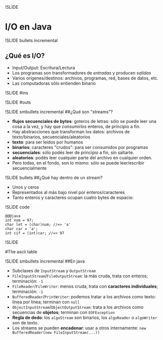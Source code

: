 !SLIDE 
# I/O en Java 

!SLIDE bullets incremental
## ¿Qué es I/O?

* Input/Output: Escritura/Lectura
* Los programas son transformadores de *entradas* y producen *salidas*
* Varios orígenes/destinos: archivos, programas, red, bases de datos, etc.
* Las computadoras sólo entienden binario

!SLIDE 
#ins

!SLIDE 
#outs

!SLIDE smbullets incremental
##¿Qué son "streams"?

* **flujos secuenciales de bytes**: goteros de letras: sólo se puede leer una cosa a la vez,
  y hay que _consumirlos_ enteros, de principio a fin.
* Hay abstracciones que transforman los datos: archivos de texto/binarios, secuenciales/aleatorios
* **texto**: para ser leídos por humanos
* **binarios**: caracteres "crudos": para ser consumidos por programas
* **secuenciales**: sólo podés leer de principio a fin, sin saltarte.
* **aleatorios**: podés leer cualquier parte del archivo en cualquier orden.
* Pero todas, en el fondo, son lo mismo: sólo se puede leer/escribir secuencialmente

!SLIDE bullets
##¿Qué hay dentro de un stream?

* Unos y ceros
* Representados al más bajo nivel por enteros/caracteres
* Tanto enteros y caracteres ocupan cuatro bytes de espacio:

!SLIDE code

    @@@java
    int num = 97;
    char let = (char)num; //=> 'a'
    char car = 'a';
    int cif = (int)car; //=> 97

!SLIDE 

#The ascii table

!SLIDE smbullets incremental
##En java

* Subclases de `InputStream` y `OutputStream`
* `FileInputStream`/`FileOutputStream`: la más cruda, trata con enteros; terminación: `-1`
* `FileReader`/`FileWriter`: menos cruda, trata con **caracteres individuales**; terminación: `-1`
* `BufferedReader`/`PrintWriter`: podemos tratar a los archivos como texto: línea por línea; terminan con `null`
* `ObjectInputStream`/`ObjectOutputStream`: trata a los archivos como secuencias de **objetos**; terminan con `EOFException`
* **Regla de dedo**: los `algoStream` son binarios, los `algoReader` o `algoWriter` son de texto. 
* Los streams se pueden **encadenar**: usar a otros internamente: `new BufferedReader(new FileInputStream(...))`


